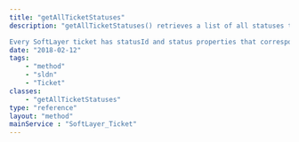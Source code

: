 ```yaml
---
title: "getAllTicketStatuses"
description: "getAllTicketStatuses() retrieves a list of all statuses that a ticket may exist in. Ticket status represent the current state of a ticket, usually 'open', 'assigned', and 'closed'. 

Every SoftLayer ticket has statusId and status properties that correspond to one of the statuses returned by getAllTicketStatuses(). "
date: "2018-02-12"
tags:
    - "method"
    - "sldn"
    - "Ticket"
classes:
    - "getAllTicketStatuses"
type: "reference"
layout: "method"
mainService : "SoftLayer_Ticket"
---
```

